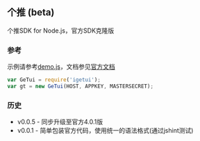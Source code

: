 ## 个推 (beta)

个推SDK for Node.js，官方SDK克隆版

### 参考

示例请参考[demo.js](https://github.com/loulin/igetui/blob/master/demo.js)，文档参见[官方文档](http://docs.igetui.com/display/Doc/node.js)

```js
var GeTui = require('igetui');
var gt = new GeTui(HOST, APPKEY, MASTERSECRET);
```

### 历史

* v0.0.5 - 同步升级至官方4.0.1版
* v0.0.1 - 简单包装官方代码，使用统一的语法格式(通过jshint测试)